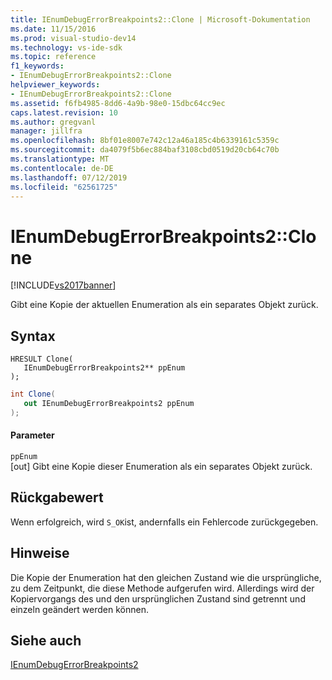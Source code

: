 ```yaml
---
title: IEnumDebugErrorBreakpoints2::Clone | Microsoft-Dokumentation
ms.date: 11/15/2016
ms.prod: visual-studio-dev14
ms.technology: vs-ide-sdk
ms.topic: reference
f1_keywords:
- IEnumDebugErrorBreakpoints2::Clone
helpviewer_keywords:
- IEnumDebugErrorBreakpoints2::Clone
ms.assetid: f6fb4985-8dd6-4a9b-98e0-15dbc64cc9ec
caps.latest.revision: 10
ms.author: gregvanl
manager: jillfra
ms.openlocfilehash: 8bf01e8007e742c12a46a185c4b6339161c5359c
ms.sourcegitcommit: da4079f5b6ec884baf3108cbd0519d20cb64c70b
ms.translationtype: MT
ms.contentlocale: de-DE
ms.lasthandoff: 07/12/2019
ms.locfileid: "62561725"
---
```

# <a name="ienumdebugerrorbreakpoints2clone"></a>IEnumDebugErrorBreakpoints2::Clone
[!INCLUDE[vs2017banner](../../../includes/vs2017banner.md)]

Gibt eine Kopie der aktuellen Enumeration als ein separates Objekt zurück.  
  
## <a name="syntax"></a>Syntax  
  
```cpp#  
HRESULT Clone(  
   IEnumDebugErrorBreakpoints2** ppEnum  
);  
```  
  
```csharp  
int Clone(  
   out IEnumDebugErrorBreakpoints2 ppEnum  
);  
```  
  
#### <a name="parameters"></a>Parameter  
 `ppEnum`  
 [out] Gibt eine Kopie dieser Enumeration als ein separates Objekt zurück.  
  
## <a name="return-value"></a>Rückgabewert  
 Wenn erfolgreich, wird `S_OK`ist, andernfalls ein Fehlercode zurückgegeben.  
  
## <a name="remarks"></a>Hinweise  
 Die Kopie der Enumeration hat den gleichen Zustand wie die ursprüngliche, zu dem Zeitpunkt, die diese Methode aufgerufen wird. Allerdings wird der Kopiervorgangs des und den ursprünglichen Zustand sind getrennt und einzeln geändert werden können.  
  
## <a name="see-also"></a>Siehe auch  
 [IEnumDebugErrorBreakpoints2](../../../extensibility/debugger/reference/ienumdebugerrorbreakpoints2.md)
